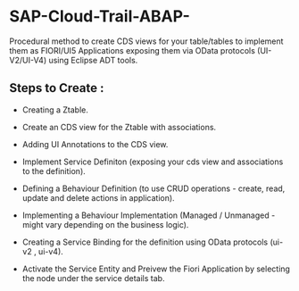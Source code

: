 # SAP-Cloud-Trail-ABAP-
Procedural method to create CDS views for your table/tables to implement them as FIORI/UI5 Applications exposing them via OData protocols (UI-V2/UI-V4) using Eclipse ADT tools.

## Steps to Create : 

* Creating a Ztable.

* Create an CDS view for the Ztable with associations.

* Adding UI Annotations to the CDS view.

* Implement Service Definiton (exposing your cds view and associations to the definition).

* Defining a Behaviour Definition (to use CRUD operations - create, read, update and delete actions in application). 

* Implementing a Behaviour Implementation (Managed / Unmanaged - might vary depending on the business logic).

* Creating a Service Binding for the definition using OData protocols (ui-v2 , ui-v4).

* Activate the Service Entity and Preivew the Fiori Application by selecting the node under the service details tab. 


